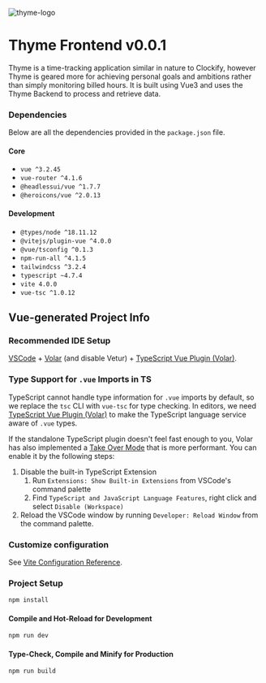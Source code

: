 ![thyme-logo](https://user-images.githubusercontent.com/69500964/214454999-886901d8-1d1c-4d3f-9919-5affc1a3e6b7.svg)




# Thyme Frontend v0.0.1

Thyme is a time-tracking application similar in nature to Clockify, however Thyme is geared more for achieving personal goals and ambitions rather than simply monitoring billed hours. It is built using Vue3 and uses the Thyme Backend to process and retrieve data.

### Dependencies
Below are all the dependencies provided in the `package.json` file.
#### Core
- `vue ^3.2.45`
- `vue-router ^4.1.6`
- `@headlessui/vue ^1.7.7`
- `@heroicons/vue ^2.0.13`
#### Development
- `@types/node ^18.11.12`
- `@vitejs/plugin-vue ^4.0.0`
- `@vue/tsconfig ^0.1.3`
- `npm-run-all ^4.1.5`
- `tailwindcss ^3.2.4`
- `typescript ~4.7.4`
- `vite 4.0.0`
- `vue-tsc ^1.0.12`

## Vue-generated Project Info

### Recommended IDE Setup

[VSCode](https://code.visualstudio.com/) + [Volar](https://marketplace.visualstudio.com/items?itemName=Vue.volar) (and disable Vetur) + [TypeScript Vue Plugin (Volar)](https://marketplace.visualstudio.com/items?itemName=Vue.vscode-typescript-vue-plugin).

### Type Support for `.vue` Imports in TS

TypeScript cannot handle type information for `.vue` imports by default, so we replace the `tsc` CLI with `vue-tsc` for type checking. In editors, we need [TypeScript Vue Plugin (Volar)](https://marketplace.visualstudio.com/items?itemName=Vue.vscode-typescript-vue-plugin) to make the TypeScript language service aware of `.vue` types.

If the standalone TypeScript plugin doesn't feel fast enough to you, Volar has also implemented a [Take Over Mode](https://github.com/johnsoncodehk/volar/discussions/471#discussioncomment-1361669) that is more performant. You can enable it by the following steps:

1. Disable the built-in TypeScript Extension
    1) Run `Extensions: Show Built-in Extensions` from VSCode's command palette
    2) Find `TypeScript and JavaScript Language Features`, right click and select `Disable (Workspace)`
2. Reload the VSCode window by running `Developer: Reload Window` from the command palette.

### Customize configuration

See [Vite Configuration Reference](https://vitejs.dev/config/).

### Project Setup

```sh
npm install
```

#### Compile and Hot-Reload for Development

```sh
npm run dev
```

#### Type-Check, Compile and Minify for Production

```sh
npm run build
```
